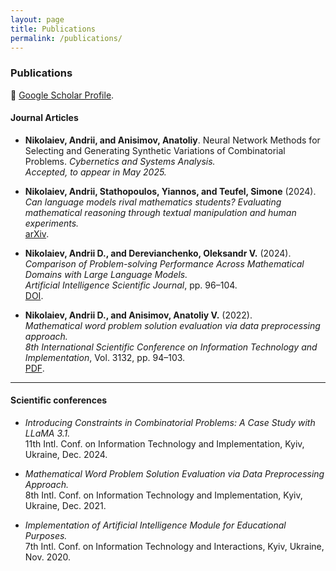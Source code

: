```yaml
---
layout: page
title: Publications
permalink: /publications/
---
```


<link rel="stylesheet" href="{{ '/assets/css/custom.css' | relative_url }}">

### Publications

🔗 [Google Scholar Profile](https://scholar.google.com/citations?user=N8jrLt4AAAAJ).

#### Journal Articles

- **Nikolaiev, Andrii, and Anisimov, Anatoliy**. Neural Network Methods for Selecting and Generating Synthetic Variations of Combinatorial Problems. *Cybernetics and Systems Analysis.*  
  _Accepted, to appear in May 2025._

- **Nikolaiev, Andrii, Stathopoulos, Yiannos, and Teufel, Simone** (2024).  
  _Can language models rival mathematics students? Evaluating mathematical reasoning through textual manipulation and human experiments._  
  [arXiv](https://arxiv.org/abs/2412.11908).

- **Nikolaiev, Andrii D., and Derevianchenko, Oleksandr V.** (2024).  
  _Comparison of Problem-solving Performance Across Mathematical Domains with Large Language Models._  
  *Artificial Intelligence Scientific Journal*, pp. 96–104.  
  [DOI](https://doi.org/10.15407/jai2024.04.096).

- **Nikolaiev, Andrii D., and Anisimov, Anatoliy V.** (2022).  
  _Mathematical word problem solution evaluation via data preprocessing approach._  
  *8th International Scientific Conference on Information Technology and Implementation*, Vol. 3132, pp. 94–103.  
  [PDF](https://ceur-ws.org/Vol-3132/Paper_9.pdf).

---

#### Scientific conferences

- _Introducing Constraints in Combinatorial Problems: A Case Study with LLaMA 3.1._  
  11th Intl. Conf. on Information Technology and Implementation, Kyiv, Ukraine, Dec. 2024.

- _Mathematical Word Problem Solution Evaluation via Data Preprocessing Approach._  
  8th Intl. Conf. on Information Technology and Implementation, Kyiv, Ukraine, Dec. 2021.

- _Implementation of Artificial Intelligence Module for Educational Purposes._  
  7th Intl. Conf. on Information Technology and Interactions, Kyiv, Ukraine, Nov. 2020.


